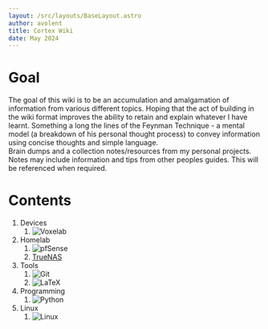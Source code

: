 ```yaml
---
layout: /src/layouts/BaseLayout.astro
author: avolent
title: Cortex Wiki
date: May 2024
---
```


<div class="abstract">

# Goal
The goal of this wiki is to be an accumulation and amalgamation of information from various different topics. Hoping that the act of building in the wiki format improves the ability to retain and explain whatever I have learnt. Something a long the lines of the Feynman Technique - a mental model (a breakdown of his personal thought process) to convey information using concise thoughts and simple language.  
Brain dumps and a collection notes/resources from my personal projects.  
Notes may include information and tips from other peoples guides. This will be referenced when required.

</div>

# Contents

1. Devices
    1. ![Voxelab](/devices/voxelab)
2. Homelab
    1. ![pfSense](/homelab/pfsense)
    2. [TrueNAS](homelab/truenas.md)
3. Tools
    1. ![Git](/tools/git)
    2. ![LaTeX](/tools/latex)
4. Programming
    1. ![Python](/programming/python)
5. Linux
    1. ![Linux](/linux/linux)
